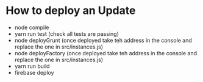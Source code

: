 # How to deploy an Update

* node compile
* yarn run test (check all tests are passing)
* node deployGrunt (once deployed take teh address in the console and replace the one in src/instances.js)
* node deployFactory (once deployed take teh address in the console and replace the one in src/instances.js)
* yarn run build
* firebase deploy
